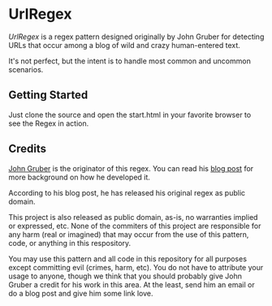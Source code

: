 UrlRegex
========

_UrlRegex_ is a regex pattern designed originally by John Gruber for detecting 
URLs that occur among a blog of wild and crazy human-entered text.

It's not perfect, but the intent is to handle most common and uncommon scenarios.

Getting Started
---------------
Just clone the source and open the start.html in your favorite browser to see the Regex in action.

Credits
-------
[John Gruber](http://daringfireball.net) is the originator of this regex. 
You can read his 
[blog post](http://daringfireball.net/2010/07/improved_regex_for_matching_urls) 
for more background on how he developed it.

According to his blog post, he has released his original regex as public domain.

This project is also released as public domain, as-is, no warranties implied or
expressed, etc. None of the commiters of this project are responsible for any
harm (real or imagined) that may occur from the use of this pattern, code, or
anything in this respository.

You may use this pattern and all code in this repository for all purposes except
committing evil (crimes, harm, etc).  You do not have to attribute your usage
to anyone, though we think that you should probably give John Gruber a credit
for his work in this area.  At the least, send him an email or do a blog post
and give him some link love.